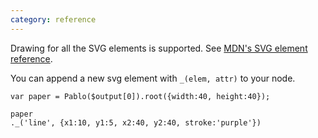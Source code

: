 ```yaml
---
category: reference
---
```


Drawing for all the SVG elements is supported. See [MDN's SVG element reference](https://developer.mozilla.org/en/SVG/Element).

You can append a new svg element with `_(elem, attr)` to your node.
    
    var paper = Pablo($output[0]).root({width:40, height:40});

    paper
    ._('line', {x1:10, y1:5, x2:40, y2:40, stroke:'purple'})